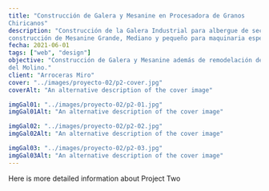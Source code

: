 ```yaml
---
title: "Construcción de Galera y Mesanine en Procesadora de Granos
Chiricanos"
description: "Construcción de la Galera Industrial para albergue de secadoras y limpiadoras de granos y
construcción de Mesanine Grande, Mediano y pequeño para maquinaria especializada"
fecha: 2021-06-01
tags: ["web", "design"]
objective: "Construcción de Galera y Mesanine además de remodelación de áreas internas del resto
del Molino."
client: "Arroceras Miro"
cover: "../images/proyecto-02/p2-cover.jpg"
coverAlt: "An alternative description of the cover image"

imgGal01: "../images/proyecto-02/p2-01.jpg"
imgGal01Alt: "An alternative description of the cover image"

imgGal02: "../images/proyecto-02/p2-02.jpg"
imgGal02Alt: "An alternative description of the cover image"

imgGal03: "../images/proyecto-02/p2-03.jpg"
imgGal03Alt: "An alternative description of the cover image"
---
```


Here is more detailed information about Project Two
